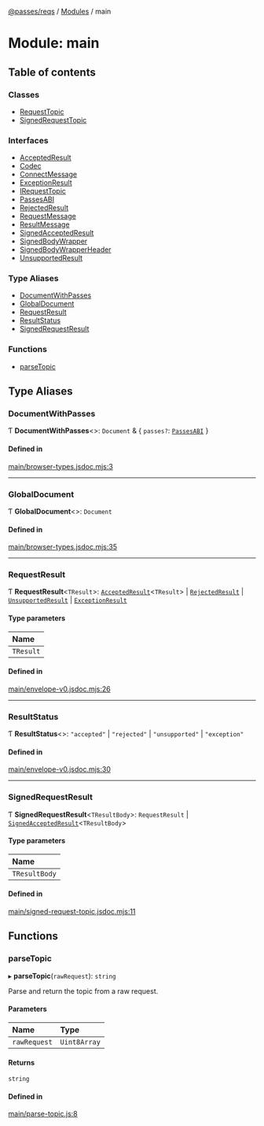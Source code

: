 [@passes/reqs](../README.md) / [Modules](../modules.md) / main

# Module: main

## Table of contents

### Classes

- [RequestTopic](../classes/main.RequestTopic.md)
- [SignedRequestTopic](../classes/main.SignedRequestTopic.md)

### Interfaces

- [AcceptedResult](../interfaces/main.AcceptedResult.md)
- [Codec](../interfaces/main.Codec.md)
- [ConnectMessage](../interfaces/main.ConnectMessage.md)
- [ExceptionResult](../interfaces/main.ExceptionResult.md)
- [IRequestTopic](../interfaces/main.IRequestTopic.md)
- [PassesABI](../interfaces/main.PassesABI.md)
- [RejectedResult](../interfaces/main.RejectedResult.md)
- [RequestMessage](../interfaces/main.RequestMessage.md)
- [ResultMessage](../interfaces/main.ResultMessage.md)
- [SignedAcceptedResult](../interfaces/main.SignedAcceptedResult.md)
- [SignedBodyWrapper](../interfaces/main.SignedBodyWrapper.md)
- [SignedBodyWrapperHeader](../interfaces/main.SignedBodyWrapperHeader.md)
- [UnsupportedResult](../interfaces/main.UnsupportedResult.md)

### Type Aliases

- [DocumentWithPasses](main.md#documentwithpasses)
- [GlobalDocument](main.md#globaldocument)
- [RequestResult](main.md#requestresult)
- [ResultStatus](main.md#resultstatus)
- [SignedRequestResult](main.md#signedrequestresult)

### Functions

- [parseTopic](main.md#parsetopic)

## Type Aliases

### DocumentWithPasses

Ƭ **DocumentWithPasses**\<\>: `Document` & \{ `passes?`: [`PassesABI`](../interfaces/main.PassesABI.md)  }

#### Defined in

[main/browser-types.jsdoc.mjs:3](https://github.com/passes-org/passes/blob/4a9c88f/packages/reqs/main/browser-types.jsdoc.mjs#L3)

___

### GlobalDocument

Ƭ **GlobalDocument**\<\>: `Document`

#### Defined in

[main/browser-types.jsdoc.mjs:35](https://github.com/passes-org/passes/blob/4a9c88f/packages/reqs/main/browser-types.jsdoc.mjs#L35)

___

### RequestResult

Ƭ **RequestResult**\<`TResult`\>: [`AcceptedResult`](../interfaces/main.AcceptedResult.md)\<`TResult`\> \| [`RejectedResult`](../interfaces/main.RejectedResult.md) \| [`UnsupportedResult`](../interfaces/main.UnsupportedResult.md) \| [`ExceptionResult`](../interfaces/main.ExceptionResult.md)

#### Type parameters

| Name |
| :------ |
| `TResult` |

#### Defined in

[main/envelope-v0.jsdoc.mjs:26](https://github.com/passes-org/passes/blob/4a9c88f/packages/reqs/main/envelope-v0.jsdoc.mjs#L26)

___

### ResultStatus

Ƭ **ResultStatus**\<\>: ``"accepted"`` \| ``"rejected"`` \| ``"unsupported"`` \| ``"exception"``

#### Defined in

[main/envelope-v0.jsdoc.mjs:30](https://github.com/passes-org/passes/blob/4a9c88f/packages/reqs/main/envelope-v0.jsdoc.mjs#L30)

___

### SignedRequestResult

Ƭ **SignedRequestResult**\<`TResultBody`\>: `RequestResult` \| [`SignedAcceptedResult`](../interfaces/main.SignedAcceptedResult.md)\<`TResultBody`\>

#### Type parameters

| Name |
| :------ |
| `TResultBody` |

#### Defined in

[main/signed-request-topic.jsdoc.mjs:11](https://github.com/passes-org/passes/blob/4a9c88f/packages/reqs/main/signed-request-topic.jsdoc.mjs#L11)

## Functions

### parseTopic

▸ **parseTopic**(`rawRequest`): `string`

Parse and return the topic from a raw request.

#### Parameters

| Name | Type |
| :------ | :------ |
| `rawRequest` | `Uint8Array` |

#### Returns

`string`

#### Defined in

[main/parse-topic.js:8](https://github.com/passes-org/passes/blob/4a9c88f/packages/reqs/main/parse-topic.js#L8)
